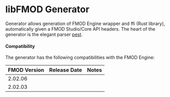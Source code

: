 # libFMOD Generator

Generator allows generation of FMOD Engine wrapper and ffi (Rust library), automatically given a FMOD Studio/Core API
headers. The heart of the generator is the elegant parser [pest](https://pest.rs/).

#### Compatibility

The generator has the following compatibilities with the FMOD Engine:

| FMOD Version | Release Date | Notes |
|--------------|--------------|-------|
| 2.02.06      |              |       |
| 2.02.03      |              |       |
